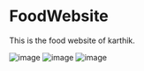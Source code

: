 # FoodWebsite
This is the food website of karthik.

![image](https://github.com/KARTHIKBAIRI/FoodWebsite/assets/133215834/2a25e84b-77b2-48dc-a31a-16b6cdbb8df8)
![image](https://github.com/KARTHIKBAIRI/FoodWebsite/assets/133215834/386edea7-4edb-4335-a509-53d26901ceb9)
![image](https://github.com/KARTHIKBAIRI/FoodWebsite/assets/133215834/1d510005-5527-48bf-acc9-8a4c4b25f738)



